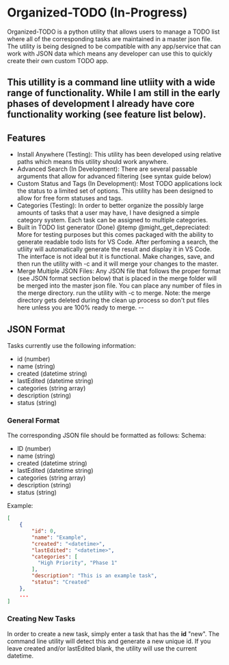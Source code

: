 # Organized-TODO (In-Progress)
Organized-TODO is a python utility that allows users to manage a TODO list where all of the corresponding tasks are maintained in a master json file. The utility is being designed to be compatible with any app/service that can work with JSON data which means any developer can use this to quickly create their own custom TODO app.

This utillity is a command line utliity with a wide range of functionality. While I am still in the early phases of development I already have core functionality working (see feature list below).
--

## Features
  - Install Anywhere (Testing):
    This utility has been developed using relative paths which means this utility should work anywhere.
  - Advanced Search (In Development):
    There are several passable arguments that allow for advanced filtering (see syntax guide below)
  - Custom Status and Tags (In Development):
    Most TODO applications lock the status to a limited set of options. This utility has been designed to allow for free form statuses and 
    tags.
  - Categories (Testing):
    In order to better organize the possibly large amounts of tasks that a user may have, I have designed a simple category system. Each 
    task can be assigned to multiple categories.
  - Built in TODO list generator (Done) @temp @might_get_depreciated:
    More for testing purposes but this comes packaged with the ability to generate readable todo lists for VS Code. After perfoming a 
    search, the utliity will automatically generate the result and display it in VS Code. The interface is not ideal but it is functional.
    Make changes, save, and then run the utility with -c and it will merge your changes to the master.
  - Merge Multiple JSON Files:
    Any JSON file that follows the proper format (see JSON format section below) that is placed in the merge folder will be merged into the 
    master json file. You can place any number of files in the merge directory. run the utility with -c to merge. Note: the merge directory
    gets deleted during the clean up process so don't put files here unless you are 100% ready to merge.
--

## JSON Format

Tasks currently use the following information:
- id (number)
- name (string)
- created (datetime string)
- lastEdited (datetime string)
- categories (string array)
- description (string)
- status (string)

### General Format
The corresponding JSON file should be formatted as follows:
Schema:
  - ID (number)
  - name (string)
  - created (datetime string)
  - lastEdited (datetime string)
  - categories (string array)
  - description (string)
  - status (string)

Example:
```JSON
[
    {
        "id": 0,
        "name": "Example",
        "created": "<datetime>",
        "lastEdited": "<datetime>",
        "categories": [
          "High Priority", "Phase 1"
        ],
        "description": "This is an example task",
        "status": "Created"
    },
    ...
]
```

### Creating New Tasks
In order to create a new task, simply enter a task that has the <strong>id</strong> "new". The command line utility will detect this and generate a new unique id. If you leave created and/or lastEdited blank, the utility will use the current datetime. 



